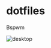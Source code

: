 # dotfiles
Bspwm 

![desktop](https://user-images.githubusercontent.com/77987469/105751112-dc663500-5f45-11eb-85c7-5158202be7b2.png)
